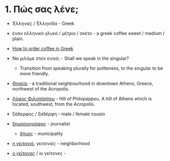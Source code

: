 # 1. Πώς σας λένε;

* Έλληνας / Έλληνίδα - Greek

* έναν ελληνικό γλυκό / μέτριο / σκέτο - a greek coffee sweet / medium / plain.
* [How to order coffee in Greek](https://blogs.transparent.com/greek/how-to-order-coffee-in-greek/)

* Να μιλάμε στον ενικό; - Shall we speak in the singular?
  * Transition from speaking plurally for politeness, to the singular to be more friendly.

* [Θησείο](https://en.wikipedia.org/wiki/Thiseio) - a traditional neighbourhood in downtown Athens, Greece, northwest of the Acropolis.
* [Λόφος Φιλοπάππου](https://el.wikipedia.org/wiki/%CE%9B%CF%8C%CF%86%CE%BF%CF%82_%CE%A6%CE%B9%CE%BB%CE%BF%CF%80%CE%AC%CF%80%CF%80%CE%BF%CF%85) - Hill of Philopappou. A hill of Athens which is located, southwest, from the Acropolis.

* ξάδερφος / ξαδέρφη - male / female cousin

* [δημοσιογράφος](https://el.wikipedia.org/wiki/%CE%94%CE%B7%CE%BC%CE%BF%CF%83%CE%B9%CE%BF%CE%B3%CF%81%CE%AC%CF%86%CE%BF%CF%82) - journalist
  * [δήμος](https://el.wikipedia.org/wiki/%CE%94%CE%AE%CE%BC%CE%BF%CF%82) - municipality

* [η γειτονιά](https://el.wiktionary.org/wiki/%CE%B3%CE%B5%CE%B9%CF%84%CE%BF%CE%BD%CE%B9%CE%AC), γειτονιές - neighborhood
* [ο γείτονας](https://el.wiktionary.org/wiki/%CE%B3%CE%B5%CE%AF%CF%84%CE%BF%CE%BD%CE%B1%CF%82) / οι γείτονες - 
